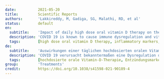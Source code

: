 ```yaml
---
date:          2021-05-20
title:         Scientific Reports
authors:       'Lakkireddy, M, Gadiga, SG, Malathi, RD, et al'
status:        default
en:
  subtitle:    'Impact of daily high dose oral vitamin D therapy on the inflammatory markers in patients with COVID 19 disease'
  description: 'COVID 19 is known to cause immune dysregulation and vitamin D is a known immunomodulator. This study aims to objectively investigate the impact of Pulse D therapy in reducing the inflammatory markers of COVID-19. Consented COVID-19 patients with hypovitaminosis D were evaluated for inflammatory markers (N/L ratio, CRP, LDH, IL6, Ferritin) along with vitamin D on 0th day and 9th/11th day as per their respective BMI category. Subjects were randomised into VD and NVD groups. VD group received Pulse D therapy (targeted daily supplementation of 60,000 IUs of vitamin D for 8 or 10 days depending upon their BMI) in addition to the standard treatment. NVD group received standard treatment alone. Differences in the variables between the two groups were analysed for statistical significance. Eighty seven out of one hundred and thirty subjects have completed the study (VD:44, NVD:43). Vitamin D level has increased from 16 ± 6 ng/ml to 89 ± 32 ng/ml after Pulse D therapy in VD group and highly significant reduction of all the measured inflammatory markers was noted. Reduction of markers in NVD group was insignificant. The difference in the reduction of markers between the groups (NVD vs VD) was highly significant. Therapeutic improvement in vitamin D to 80–100 ng/ml has significantly reduced the inflammatory markers associated with COVID-19 without any side effects. Hence, adjunctive Pulse D therapy can be added safely to the existing treatment protocols of COVID-19 for improved outcomes.'
  tags:        [high dose oral vitamin D therapy, inflammatory markers, N/L ratio, CRP, LDH, IL6, Ferritin]
de:
  subtitle:    'Auswirkungen einer täglichen hochdosierten oralen Vitamin-D-Therapie auf die Entzündungsmarker bei Patienten mit COVID 19-Krankheit'
  description: 'COVID 19 verursacht bekanntermaßen eine Dysregulation des Immunsystems, und Vitamin D ist ein bekannter Immunmodulator. In dieser Studie soll objektiv untersucht werden, inwieweit eine Pulse-D-Therapie die Entzündungsmarker von COVID-19 reduziert. Positiv auf COVID-19 getestete Patienten mit Hypovitaminose D wurden am 0. Tag und am 9./11. Tag entsprechend ihrer jeweiligen BMI-Kategorie auf Entzündungsmarker (N/L-Verhältnis, CRP, LDH, IL6, Ferritin) zusammen mit Vitamin D untersucht. Die Probanden wurden nach dem Zufallsprinzip in die Gruppen VD und NVD eingeteilt. Die VD-Gruppe erhielt zusätzlich zur Standardbehandlung eine Pulse-D-Therapie (gezielte tägliche Supplementierung von 60.000 IE Vitamin D für 8 oder 10 Tage, je nach BMI). Die NVD-Gruppe erhielt nur die Standardbehandlung. Die Unterschiede in den Variablen zwischen den beiden Gruppen wurden auf ihre statistische Signifikanz hin untersucht. Siebenundachtzig von einhundertdreißig Probanden haben die Studie abgeschlossen (VD:44, NVD:43). Der Vitamin-D-Spiegel stieg in der WD-Gruppe nach der Pulse-D-Therapie von 16 ± 6 ng/ml auf 89 ± 32 ng/ml und es wurde eine hochsignifikante Verringerung aller gemessenen Entzündungsmarker festgestellt. Die Reduktion der Marker in der NVD-Gruppe war unbedeutend. Der Unterschied in der Reduktion der Marker zwischen den Gruppen (NVD vs. VD) war hoch signifikant. Die therapeutische Verbesserung von Vitamin D auf 80-100 ng/ml hat die mit COVID-19 assoziierten Entzündungsmarker signifikant und ohne Nebenwirkungen reduziert. Daher kann eine ergänzende Puls-D-Therapie sicher zu den bestehenden Behandlungsprotokollen von COVID-19 hinzugefügt werden, um die Ergebnisse zu verbessern.' 
  tags:        [hochdosierte orale Vitamin-D-Therapie, Entzündungsmarker, N/L-Ratio, CRP, LDH, IL6, Ferritin]
group:         'Treatments'
credit:        https://doi.org/10.1038/s41598-021-90189-4
---
```

